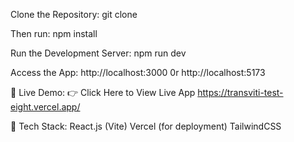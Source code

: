 Clone the Repository:
git clone <Project url>

Then run: 
npm install 

Run the Development Server:
npm run dev

Access the App:
http://localhost:3000 0r http://localhost:5173

🚀 Live Demo:
👉 Click Here to View Live App https://transviti-test-eight.vercel.app/

🧹 Tech Stack:
React.js (Vite)
Vercel (for deployment)
TailwindCSS 


